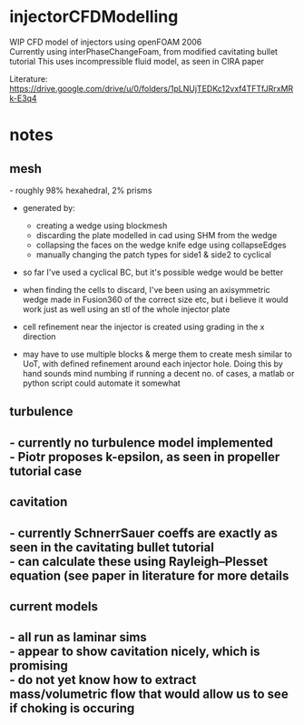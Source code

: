 # injectorCFDModelling
WIP CFD model of injectors using openFOAM 2006  
Currently using interPhaseChangeFoam, from modified cavitating bullet tutorial
This uses incompressible fluid model, as seen in CIRA paper

Literature:  
https://drive.google.com/drive/u/0/folders/1pLNUjTEDKc12vxf4TFTfJRrxMRk-E3q4  

<h1>notes</h1>
<h2>mesh</h2>
<p>
- roughly 98% hexahedral, 2% prisms

- generated by: 
    - creating a wedge using blockmesh
    - discarding the plate modelled in cad using SHM from the wedge
    - collapsing the faces on the wedge knife edge using collapseEdges
    - manually changing the patch types for side1 & side2 to cyclical
- so far I've used a cyclical BC, but it's possible wedge would be better

- when finding the cells to discard, I've been using an axisymmetric wedge made in Fusion360 of the correct size etc,
    but i believe it would work just as well using an stl of the whole injector plate
    
- cell refinement near the injector is created using grading in the x direction 
- may have to use multiple blocks & merge them to create mesh similar to UoT, with defined refinement around each injector hole.
    Doing this by hand sounds mind numbing if running a decent no. of cases, a matlab or python script could automate it somewhat
<p>

<h2>turbulence<h2>
<p>
- currently no turbulence model implemented<br/>
- Piotr proposes k-epsilon, as seen in propeller tutorial case<br/>
<p>
    
<h2>cavitation<h2>
<p>
- currently SchnerrSauer coeffs are exactly as seen in the cavitating bullet tutorial<br/>
- can calculate these using Rayleigh–Plesset equation (see paper in literature for more details<br/>
<p>
    
<h2>current models<h2>
<p>
- all run as laminar sims<br/>
- appear to show cavitation nicely, which is promising<br/>
- do not yet know how to extract mass/volumetric flow that would allow us to see if choking is occuring<br/>
<p>
